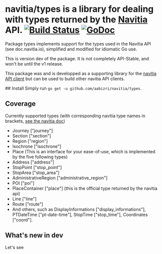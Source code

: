 # navitia/types is a library for dealing with types returned by the [Navitia](navitia.io) API. [![Build Status](https://travis-ci.org/aabizri/navitia-types.svg?branch=dev)](https://travis-ci.org/aabizri/navitia-types) [![GoDoc](https://godoc.org/github.com/aabizri/navitia-types?status.svg)](https://godoc.org/github.com/aabizri/navitia-types)

Package types implements support for the types used in the Navitia API (see doc.navitia.io), simplified and modified for idiomatic Go use.

This is version dev of the package. It is not completely API-Stable, and won't be until the v1 release.

This package was and is developped as a supporting library for the [navitia API client](https://github.com/aabizri/navitia) but can be used to build other navitia API clients.

## Install
Simply run `go get -u github.com/aabizri/navitia/types`.

## Coverage

Currently supported types (with corresponding navitia type names in brackets, [see the navitia doc](doc.navitia.io))
- Journey ["journey"]
- Section ["section"]
- Region ["region"]
- Isochrone ["isochrone"]
- Place (This is an interface for your ease-of-use, which is implemented by the five following types)
- Address ["address"]
- StopPoint ["stop_point"]
- StopArea ["stop_area"]
- AdministrativeRegion ["administrative_region"]
- POI ["poi"]
- PlaceContainer ["place"] (this is the official type returned by the navitia api)
- Line ["line"]
- Route ["route"]
- And others, such as DisplayInformations ["display_informations"], PTDateTime ["pt-date-time"], StopTime ["stop_time"], Coordinates ["coord"].
	
## What's new in dev
Let's see
